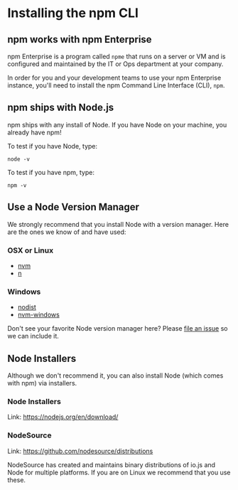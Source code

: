 # Installing the npm CLI

## npm works with npm Enterprise

npm Enterprise is a program called `npme` that runs on a server or VM
and is configured and maintained by the IT or Ops department at your
company.

In order for you and your development teams to use your npm Enterprise
instance, you'll need to install the npm Command Line Interface (CLI),
`npm`.

## npm ships with Node.js

npm ships with any install of Node. If you have Node on your
machine, you already have npm!

To test if you have Node, type:
```
node -v
```

To test if you have npm, type:
```
npm -v
```

## Use a Node Version Manager

We strongly recommend that you install Node with a version manager.
Here are the ones we know of and have used:

### OSX or Linux

- [nvm]
- [n]

### Windows

- [nodist]
- [nvm-windows]

Don't see your favorite Node version manager here? Please [file an issue]
so we can include it.

## Node Installers

Although we don't recommend it, you can also install Node (which comes with
npm) via installers.

### Node Installers

Link: https://nodejs.org/en/download/

### NodeSource

Link: https://github.com/nodesource/distributions

NodeSource has created and maintains binary distributions of io.js and Node for
multiple platforms. If you are on Linux we recommend that you use these.

[nvm]: https://github.com/creationix/nvm
[n]: https://github.com/tj/n
[nodist]: https://github.com/marcelklehr/nodist
[nvm-windows]: https://github.com/coreybutler/nvm-windows
[file an issue]: https://github.com/npm/npme-docs/issues
